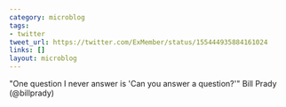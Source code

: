```yaml
---
category: microblog
tags:
- twitter
tweet_url: https://twitter.com/ExMember/status/155444935884161024
links: []
layout: microblog
---
```

"One question I never answer is 'Can you answer a question?'" Bill Prady (@billprady)
